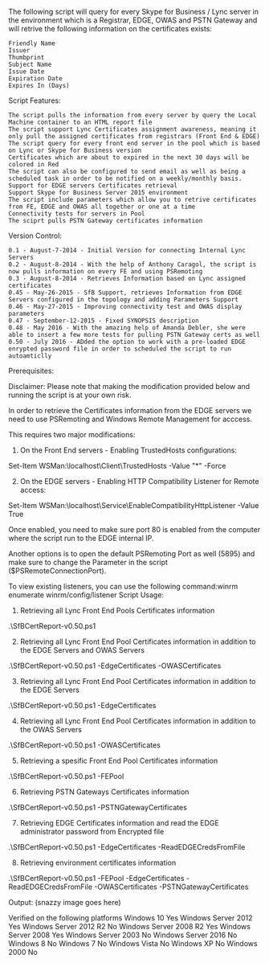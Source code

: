 The following script will query for every Skype for Business / Lync server in the environment which is a Registrar, EDGE, OWAS and PSTN Gateway and will retrive the following information on the certificates exists:

    Friendly Name
    Issuer
    Thumbprint
    Subject Name
    Issue Date
    Expiration Date
    Expires In (Days) 

Script Features:

    The script pulls the information from every server by query the Local Machine container to an HTML report file
    The script support Lync Certificates assignment awareness, meaning it only pull the assigned certificates from registrars (Front End & EDGE)
    The script query for every front end server in the pool which is based on Lync or Skype for Business version
    Certificates which are about to expired in the next 30 days will be colored in Red
    The script can also be configured to send email as well as being a scheduled task in order to be notified on a weekly/monthly basis.
    Support for EDGE servers Certificates retrieval
    Support Skype for Business Server 2015 environment
    The script include parameters which allow you to retrive certificates from FE, EDGE and OWAS all together or one at a time
    Connectivity tests for servers in Pool
    The sciprt pulls PSTN Gateway certificates information 

Version Control:

    0.1 - August-7-2014 - Initial Version for connecting Internal Lync Servers
    0.2 - August-8-2014 - With the help of Anthony Caragol, the script is now pulls information on every FE and using PSRemoting
    0.3 - August-8-2014 - Retrieves Information based on Lync assigned certificates
    0.45 - May-26-2015 - SfB Support, retrieves Information from EDGE Servers configured in the topology and adding Parameters Support
    0.46 - May-27-2015 - Improving connectivity test and OWAS display parameters
    0.47 - September-12-2015 - Fixed SYNOPSIS description
    0.48 - May 2016 - With the amazing help of Amanda Debler, she were able to insert a few more tests for pulling PSTN Gateway certs as well
    0.50 - July 2016 - ADded the option to work with a pre-loaded EDGE enrypted password file in order to scheduled the script to run autoamticlly  

Prerequisites:

Disclaimer: Please note that making the modification provided below and running the script is at your own risk.

In order to retrieve the Certificates information from the EDGE servers we need to use PSRemoting and Windows Remote Management for acccess.

This requires two major modifications:

1) On the Front End servers - Enabling TrustedHosts configurations:

Set-Item WSMan:\localhost\Client\TrustedHosts -Value "*" -Force

2) On the EDGE servers - Enabling HTTP Compatibility Listener for Remote access:

Set-Item WSMan:\localhost\Service\EnableCompatibilityHttpListener -Value True

Once enabled, you need to make sure port 80 is enabled from the computer where the script run to the EDGE internal IP.

Another options is to open the default PSRemoting Port as well (5895) and make sure to change the Parameter in the script ($PSRemoteConnectionPort). 

To view existing listeners, you can use the following command:winrm enumerate winrm/config/listener
Script Usage:

1) Retrieving all Lync Front End Pools Certificates information

.\SfBCertReport-v0.50.ps1

2) Retrieving all Lync Front End Pool Certificates information in addition to the EDGE Servers and OWAS Servers

.\SfBCertReport-v0.50.ps1 -EdgeCertificates -OWASCertificates

3) Retrieving all Lync Front End Pool Certificates information in addition to the EDGE Servers

.\SfBCertReport-v0.50.ps1 -EdgeCertificates

4) Retrieving all Lync Front End Pool Certificates information in addition to the OWAS Servers

.\SfBCertReport-v0.50.ps1 -OWASCertificates

5) Retrieving a spesific Front End Pool Certificates information

.\SfBCertReport-v0.50.ps1 -FEPool <Name of the FE Pool>

6) Retrieving PSTN Gateways Certificates information

.\SfBCertReport-v0.50.ps1 -PSTNGatewayCertificates

7) Retrieving EDGE Certificates information and read the EDGE administrator password from Encrypted file

.\SfBCertReport-v0.50.ps1 -EdgeCertificates -ReadEDGECredsFromFile

8) Retrieving environment certificates information

.\SfBCertReport-v0.50.ps1 -FEPool <Name of the FE Pool> -EdgeCertificates -ReadEDGECredsFromFile -OWASCertificates -PSTNGatewayCertificates


 

Output:
(snazzy image goes here)

Verified on the following platforms
Windows 10 	Yes
Windows Server 2012 	Yes
Windows Server 2012 R2 	No
Windows Server 2008 R2 	Yes
Windows Server 2008 	Yes
Windows Server 2003 	No
Windows Server 2016 	No
Windows 8 	No
Windows 7 	No
Windows Vista 	No
Windows XP 	No
Windows 2000 	No 
 
